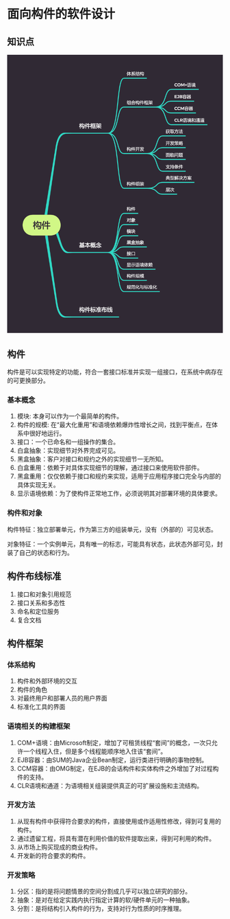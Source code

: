 # 面向构件的软件设计

## 知识点

![](./imgs/component.png)

## 构件

构件是可以实现特定的功能，符合一套接口标准并实现一组接口，在系统中病存在的可更换部分。

### 基本概念

1. 模块: 本身可以作为一个最简单的构件。
2. 构件的规模: 在“最大化重用”和语境依赖爆炸性增长之间，找到平衡点，在体系中很好地运行。
3. 接口：一个已命名和一组操作的集合。
4. 白盒抽象：实现细节对外界完成可见。
5. 黑盒抽象：客户对接口和规约之外的实现细节一无所知。
6. 白盒重用：依赖于对具体实现细节的理解，通过接口来使用软件部件。
7. 黑盒重用：仅仅依赖于接口和规约来实现，适用于应用程序接口完全与内部的具体实现无关。
8. 显示语境依赖：为了使构件正常地工作，必须说明其对部署环境的具体要求。

### 构件和对象

构件特征：独立部署单元，作为第三方的组装单元，没有（外部的）可见状态。

对象特征：一个实例单元，具有唯一的标志，可能具有状态，此状态外部可见，封装了自己的状态和行为。

## 构件布线标准

1. 接口和对象引用规范
2. 接口关系和多态性
3. 命名和定位服务
4. 复合文档

## 构件框架

### 体系结构

1. 构件和外部环境的交互
2. 构件的角色
3. 对最终用户和部署人员的用户界面
4. 标准化工具的界面

### 语境相关的构建框架

1. COM+语境：由Microsoft制定，增加了可租赁线程“套间”的概念，一次只允许一个线程入住，但是多个线程能顺序地入住该“套间”。
2. EJB容器：由SUM的Java企业Bean制定，运行类进行明确的事物控制。
3. CCM容器：由OMG制定，在EJB的会话构件和实体构件之外增加了对过程构件的支持。
4. CLR语境和通道：为语境相关组装提供真正的可扩展设施和主流结构。

### 开发方法

1. 从现有构件中获得符合要求的构件，直接使用或作适用性修改，得到可复用的构件。
2. 通过遗留工程，将具有潜在利用价值的软件提取出来，得到可利用的构件。
3. 从市场上购买现成的商业构件。
4. 开发新的符合要求的构件。

### 开发策略

1. 分区：指的是将问题情景的空间分割成几乎可以独立研究的部分。
2. 抽象：是对在给定实践内执行指定计算的软/硬件单元的一种抽象。
3. 分割：是将结构引入构件的行为，支持对行为性质的时序推理。